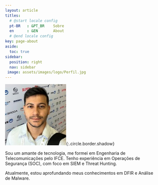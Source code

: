 ```yaml
---
layout: article
titles:
  # @start locale config
  pt-BR   : &PT_BR    Sobre
  en      : &EN       About
  # @end locale config
key: page-about
aside:
  toc: true
sidebar:
  position: right
  nav: sidebar
 image: assets/images/logo/Perfil.jpg
---
```

![Perfil](assets/images/logo/Perfil.jpg){:.circle.border.shadow}

Sou um amante de tecnologia, me formei em Engenharia de Telecomunicações pelo IFCE. Tenho experiência em Operações de Segurança (SOC), com foco em SIEM e Threat Hunting.

Atualmente, estou aprofundando meus conhecimentos em DFIR e Análise de Malware.
